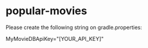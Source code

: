 # popular-movies

Please create the following string on gradle.properties:

MyMovieDBApiKey="[YOUR_API_KEY]"
